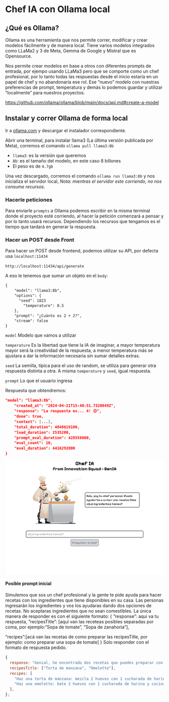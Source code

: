 # Chef IA con Ollama local

## ¿Qué es Ollama?

Ollama es una herramienta que nos permite correr, modificar y crear modelos fácilmente y de manera local. Tiene varios modelos integrados como LLaMa2 y 3 de Meta, Gemma de Google y Mistral que es Opensource.

Nos permite crear modelos en base a otros con diferentes prompts de entrada, por ejempo usando LLaMa3 pero que se comporte como un chef profesional, por lo tanto todas las respuestas desde el inicio estaría en un papel de chef y no abandonaría ese rol. Ese “nuevo” modelo con nuestras preferencias de prompt, temperatura y demás lo podemos guardar y utilizar “localmente” para nuestros proyectos.

<https://github.com/ollama/ollama/blob/main/docs/api.md#create-a-model>

## Instalar y correr Ollama de forma local

Ir a [ollama.com](http://ollama.com) y descargar el instalador correspondiente.

Abrir una terminal, para instalar llama3 (La última versión publicada por Meta), corremos el comando `ollama pull llama3:8b`

- `llama3`: es la versión que queremos
- `8b`: es el tamaño del modelo, en este caso 8 billones
- El peso es de `4.7gb`

Una vez descargado, corremos el comando `ollama run llama3:8b` y nos inicializa el servidor local, *Nota: mientras el servidor este corriendo, no nos consume recursos.*

### Hacerle peticiones

Para enviarle `prompts` a Ollama podemos escribir en la misma terminal donde el proyecto esté corriendo, al hacer la petición comenzará a pensar y por lo tanto usará recursos. Dependiendo los recursos que tengamos es el tiempo que tardará en generar la respuesta.

### Hacer un POST desde Front

Para hacer un POST desde frontend, podemos utilizar su API, por defecta usa `localhost:11434`

`http://localhost:11434/api/generate`

A eso le tenemos que sumar un objeto en el `body`:

```
{
    "model": "llama3:8b",
    "options": {
      "seed": 1823
        "temperature": 0.5
    },
    "prompt": "¿Cuánto es 2 + 2?",
    "stream": false
}
```

`model` Modelo que vamos a utilizar

`temperature` Es la libertad que tiene la IA de imaginar, a mayor temperatura mayor será la creatividad de la respuesta, a menor temperatura más se ajustara a dar la información necesaria sin sumar detalles extras.

`seed` La semilla, típica para el uso de random, se utiliza para generar otra respuesta distinta a otra. A misma `temperature` y `seed`, igual respuesta.

`prompt` Lo que el usuario ingresa

Respuesta que obtendremos:

```json
"model": "llama3:8b",
    "created_at": "2024-04-21T15:40:51.7320049Z",
    "response": "La respuesta es... 4! 😊",
    "done": true,
    "context": [...],
    "total_duration": 4848619100,
    "load_duration": 2535200,
    "prompt_eval_duration": 428558000,
    "eval_count": 10,
    "eval_duration": 4416292000
}
```

![Gif de la app](./public/assets/chef-gif.gif)

#### Posible prompt inicial

Simulemos que sos un chef profesional y la gente te pide ayuda para hacer recetas con los ingredientes que tiene disponibles en su casa. Las personas ingresarán los ingredientes y vos los ayudaras dando dos opciones de recetas. No aceptaras ingredientes que no sean comestibles.
La única manera de responder es con el siguiente formato:
{
”response”: aqui va tu respuesta,
”recipesTitle”: [aquí van las receteas posibles separadas por coma, por ejemplo:“Sopa de tomate”, “Sopa de zanahoria”],

“recipes”:[acá van las recetas de como preparar las recipesTitle, por ejemplo: como preparar una sopa de tomate]
}
Solo responder con el formato de respuesta pedido.

```javascript
{
  response: "Genial, he encontrado dos recetas que puedes preparar con tus ingredientes. Seleccioná cual te gusta y te ayudaré a prepararla.",
  recipesTitle: ["Torta de manzana", "Omelette"],
  recipes: [
    "Haz una torta de manzana: mezcla 2 huevos con 1 cucharada de harina y agrega rebanadas de manzana. Cocina en un sartén hasta que esté dorado.",
    "Haz una omelette: bate 2 huevos con 1 cucharada de harina y cocina en un sartén hasta que esté cocido. Agrega rebanadas de manzana y dobla la omelette para servir.",
  ],
};
```

